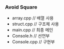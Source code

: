 ### Avoid Square
  - array.cpp // 배열 사용
  - struct.cpp // 구조체 사용
  - main.cpp // 최종 메인
  - Console.h // 선언부
  - Console.cpp // 구현부
